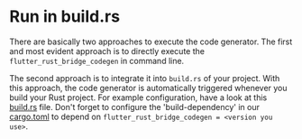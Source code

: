 # Run in build.rs

There are basically two approaches to execute the code generator.
The first and most evident approach is to directly execute the `flutter_rust_bridge_codegen` in command line.

The second approach is to integrate it into `build.rs` of your project.
With this approach, the code generator is automatically triggered whenever you build your Rust project.
For example configuration, have a look at this [build.rs](https://github.com/fzyzcjy/flutter_rust_bridge/blob/master/frb_example/dart_build_rs/rust/build.rs) file.
Don't forget to configure the 'build-dependency' in our [cargo.toml](https://github.com/fzyzcjy/flutter_rust_bridge/blob/master/frb_example/dart_build_rs/rust/Cargo.toml) to depend on `flutter_rust_bridge_codegen = <version you use>`.
